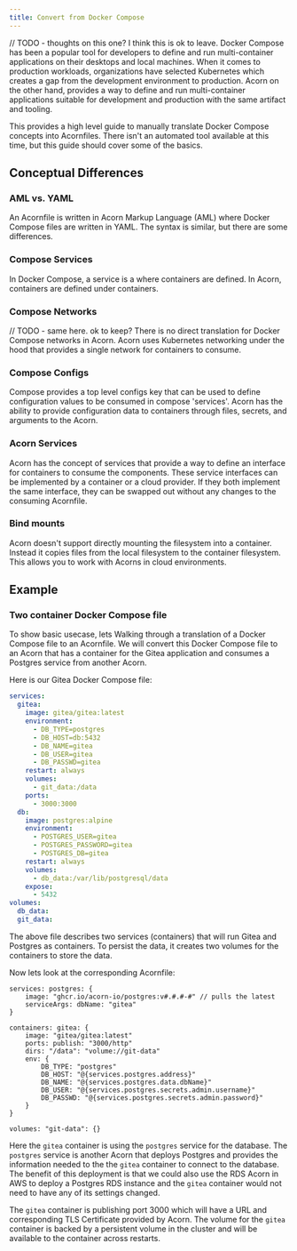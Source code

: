 ```yaml
---
title: Convert from Docker Compose
---
```

// TODO - thoughts on this one? I think this is ok to leave.
Docker Compose has been a popular tool for developers to define and run multi-container applications on their desktops and local machines. When it comes to production workloads, organizations have selected Kubernetes which creates a gap from the development environment to production. Acorn on the other hand, provides a way to define and run multi-container applications suitable for development and production with the same artifact and tooling.

This provides a high level guide to manually translate Docker Compose concepts into Acornfiles. There isn't an automated tool available at this time, but this guide should cover some of the basics.

## Conceptual Differences

### AML vs. YAML

An Acornfile is written in Acorn Markup Language (AML) where Docker Compose files are written in YAML. The syntax is similar, but there are some differences.

### Compose Services

In Docker Compose, a service is a where containers are defined. In Acorn, containers are defined under containers.

### Compose Networks

// TODO - same here. ok to keep?
There is no direct translation for Docker Compose networks in Acorn. Acorn uses Kubernetes networking under the hood that provides a single network for containers to consume.

### Compose Configs

Compose provides a top level configs key that can be used to define configuration values to be consumed in compose 'services'. Acorn has the ability to provide configuration data to containers through files, secrets, and arguments to the Acorn.

### Acorn Services

Acorn has the concept of services that provide a way to define an interface for containers to consume the components. These service interfaces can be implemented by a container or a cloud provider. If they both implement the same interface, they can be swapped out without any changes to the consuming Acornfile.

### Bind mounts

Acorn doesn't support directly mounting the filesystem into a container. Instead it copies files from the local filesystem to the container filesystem. This allows you to work with Acorns in cloud environments.

## Example

### Two container Docker Compose file

To show basic usecase, lets Walking through a translation of a Docker Compose file to an Acornfile. We will convert this Docker Compose file to an Acorn that has a container for the Gitea application and consumes a Postgres service from another Acorn.

Here is our Gitea Docker Compose file:

```yaml
services:
  gitea:
    image: gitea/gitea:latest
    environment:
      - DB_TYPE=postgres
      - DB_HOST=db:5432
      - DB_NAME=gitea
      - DB_USER=gitea
      - DB_PASSWD=gitea
    restart: always
    volumes:
      - git_data:/data
    ports:
      - 3000:3000
  db:
    image: postgres:alpine
    environment:
      - POSTGRES_USER=gitea
      - POSTGRES_PASSWORD=gitea
      - POSTGRES_DB=gitea
    restart: always
    volumes:
      - db_data:/var/lib/postgresql/data
    expose:
      - 5432
volumes:
  db_data:
  git_data:
```

The above file describes two services (containers) that will run Gitea and Postgres as containers. To persist the data, it creates two volumes for the containers to store the data.

Now lets look at the corresponding Acornfile:

```acorn
services: postgres: {
    image: "ghcr.io/acorn-io/postgres:v#.#.#-#" // pulls the latest 
    serviceArgs: dbName: "gitea"
}

containers: gitea: {
    image: "gitea/gitea:latest"
    ports: publish: "3000/http"
    dirs: "/data": "volume://git-data"
    env: {
        DB_TYPE: "postgres"
        DB_HOST: "@{services.postgres.address}"
        DB_NAME: "@{services.postgres.data.dbName}"
        DB_USER: "@{services.postgres.secrets.admin.username}"
        DB_PASSWD: "@{services.postgres.secrets.admin.password}"
    }
}

volumes: "git-data": {}
```

Here the `gitea` container is using the `postgres` service for the database. The `postgres` service is another Acorn that deploys Postgres and provides the information needed to the the `gitea` container to connect to the database. The benefit of this deployment is that we could also use the RDS Acorn in AWS to deploy a Postgres RDS instance and the `gitea` container would not need to have any of its settings changed.

The `gitea` container is publishing port 3000 which will have a URL and corresponding TLS Certificate provided by Acorn. The volume for the `gitea` container is backed by a persistent volume in the cluster and will be available to the container across restarts.
